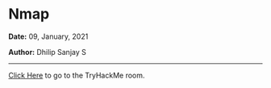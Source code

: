 # Nmap

**Date:** 09, January, 2021

**Author:** Dhilip Sanjay S

---

[Click Here](https://tryhackme.com/room/furthernmap) to go to the TryHackMe room.